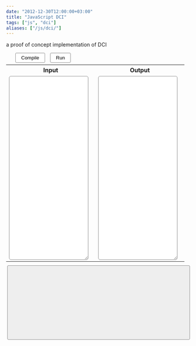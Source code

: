 ```yaml
---
date: "2012-12-30T12:00:00+03:00"
title: "JavaScript DCI"
tags: ["js", "dci"]
aliases: ["/js/dci/"]
---
```


a proof of concept implementation of DCI

<!--more-->

<style>
    .post {
        max-width: none;
        width: 1200px;
        padding: 0;
    }
</style>

<style>
/* input area */
textarea {
  font: 1em 'andale mono', 'lucida console', monospace; 
  line-height: 1.5;
  width  : 95%;
  height : 500px;
  border : 1px #888 solid;
  border-radius : 5px;
  padding : 5px;
}

table, tr, tbody, td {
  background : inherit !important;
}

table { margin : 5px 0px; }

/* buttons */

buttons {
  padding-left : 20px;
}

button {
  background : #fff;
  border : 1px solid #888;
  border-radius : 3px;
  padding: 5px 15px;
  margin: 0px 5px;
}

button:hover {
  background : #ffd;
}

button:active {
  background : #dfd;
  -webkit-transition: all 0s linear;
}

/* slider */

input[type='range'] {
    -webkit-appearance: none !important;
    height:5px;
    background : #ccc;
    border: 1px solid #888;
    border-radius: 3px;
}

input[type='range']::-webkit-slider-thumb {
  -webkit-appearance: none !important;
    height:20px;
    width:10px;
    background: #eee;
    border: 1px solid #888;
    border-radius: 3px;
}

/* visualization container */

#log {
  display : block;
  background: #eee;
  border : 1px solid #888;
  border-radius : 3px;
  margin: 10px 3px;
  min-height: 200px;
  white-space: pre;

  font: 14px monospace;
}

/* other */

.clear { clear : both; }
</style>

<buttons>
	<button id="compile">Compile</button>
	<button id="run">Run</button>
</buttons>

<table id="main"> 
	<tr> <th> Input <th> Output
	<tr> <td> <textarea id="input">  </textarea>
		 <td> <textarea id="output">  </textarea>
</table>
<div id="log">
	
</div>

<script id="example" type="text/unknown" style="display:none">
CalculateShortestPath = Context(@
function(initial, destination, graph) {
  Initial = initial;
  Graph = graph;
  Tentative = new ObjectMap();
  Unvisited = new ObjectMap();
  Path = new ObjectMap(); // best path (to --> from)
  Graph.nodes.map(function(node) {
    Unvisited.put(node);
    Tentative.put(node, Infinity);
  });
  Tentative.put(Initial, 0);

  Current = Initial;
  Current.markVisited();

  while(!Unvisited.isEmpty()) {
    Current.relaxDistances();
    Current.markVisited();

    if(!Unvisited.has(destination)) break;

    Current = Unvisited.findNearest();
    if(Current === undefined) break;
  }
  return Path.to(destination);
}, {
  Initial: {},
  Neighbor: {
    visited: function() {
      return !Unvisited.has(this);
    }
  },
  Current: {
    markVisited: function() {
      Unvisited.remove(this);
    },
    getNeighbors: function() {
      return Graph.neighbors(this);
    },
    relaxDistances: function() {
      Current.getNeighbors().map(function(node) {
        Neighbor = node;
        if(Neighbor.visited()) return;

        var alternate = Tentative.get(Current) + Current.distanceTo(Neighbor);
        if(alternate < Tentative.get(Neighbor)) {
          Tentative.put(Neighbor, alternate);
          Path.put(Neighbor, Current);
        }
      });
    },
    distanceTo: function(other) {
      return Graph.distance(this, other);
    }
  },
  Graph: {
    distance: function(from, to) {
      if(from === to) return 0;
      return this.nodes.get(from).get(to) || Infinity;
    },
    neighbors: function(node) {
      return this.nodes.get(node);
    }
  },
  Tentative: {},
  Unvisited: {
    findNearest: function() {
      var nearest = undefined,
        distance = Infinity;
      this.map(function(node) {
        var dist = Tentative.get(node);
        if(dist < distance) {
          nearest = node;
          distance = dist;
        }
      })
      return nearest;
    }
  },
  Path: {
    to: function(to) {
      var path = [to],
        cur = to;
      while(cur != Initial) {
        cur = this.get(cur);
        path.unshift(cur);
        if(cur === undefined) {
          return undefined;
        }
      }
      return path;
    }
  }
}@);

function mkGraph(edges) {
  var nodes = new ObjectMap();

  var forceMap = function(node) {
      var map = nodes.get(node);
      if(map === undefined) {
        map = new ObjectMap();
        nodes.put(node, map);
      }
      return map;
    };

  for(var i = 0; i < edges.length; i += 1) {
    var edge = edges[i],
      from = edge[0],
      to = edge[1],
      dist = edge[2];

    forceMap(to);
    var cur = forceMap(from);
    cur.put(to, dist);
  }
  return {
    nodes: nodes
  };
}

var a = {id:'a'},
  b = {id:'b'},
  c = {id:'c'},
  d = {id:'d'},
  e = {id:'e'},
  f = {id:'f'},
  g = {id:'g'},
  h = {id:'h'},
  i = {id:'i'};

var edges = [
  [a,b,2],
  [a,d,1],
  [b,c,3],
  [b,e,2],
  [c,f,1],
  [d,e,1],
  [d,g,2],
  [e,f,1],
  [f,i,4],
  [g,h,1],
  [h,i,2]];

var graph = mkGraph(edges);
var path = CalculateShortestPath(a, i, graph);

var proper = [];
for(var i = 0; i < path.length; i += 1)
proper.push(path[i].id);
log(proper.join(" -> "));
</script>

<script src="/lib/dci/macro.js"></script>
<script src="/lib/dci/dci.js"></script>
<script src="/lib/dci/objectmap.js"></script>

<script>
$ = function(id){return document.querySelector(id);};
$("#input").value = $("#example").innerHTML;

$("#compile").addEventListener("click", function(){
	$("#output").value = CompileDCI($("#input").value);
})

$("#run").addEventListener("click", function(){
	$("#compile").click();
	$("#log").innerHTML = "";
	eval($("#output").value);
});

function log(msg){
	$("#log").innerHTML += msg + "\n";
};
</script>